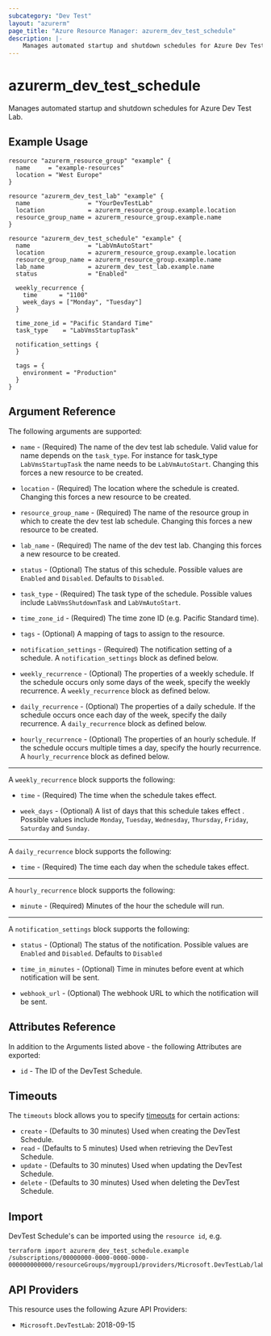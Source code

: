 ```yaml
---
subcategory: "Dev Test"
layout: "azurerm"
page_title: "Azure Resource Manager: azurerm_dev_test_schedule"
description: |-
    Manages automated startup and shutdown schedules for Azure Dev Test Lab.
---
```


# azurerm_dev_test_schedule

Manages automated startup and shutdown schedules for Azure Dev Test Lab.

## Example Usage

```hcl
resource "azurerm_resource_group" "example" {
  name     = "example-resources"
  location = "West Europe"
}

resource "azurerm_dev_test_lab" "example" {
  name                = "YourDevTestLab"
  location            = azurerm_resource_group.example.location
  resource_group_name = azurerm_resource_group.example.name
}

resource "azurerm_dev_test_schedule" "example" {
  name                = "LabVmAutoStart"
  location            = azurerm_resource_group.example.location
  resource_group_name = azurerm_resource_group.example.name
  lab_name            = azurerm_dev_test_lab.example.name
  status              = "Enabled"

  weekly_recurrence {
    time      = "1100"
    week_days = ["Monday", "Tuesday"]
  }

  time_zone_id = "Pacific Standard Time"
  task_type    = "LabVmsStartupTask"

  notification_settings {
  }

  tags = {
    environment = "Production"
  }
}
```

## Argument Reference

The following arguments are supported:

* `name` - (Required) The name of the dev test lab schedule. Valid value for name depends on the `task_type`. For instance for task_type `LabVmsStartupTask` the name needs to be `LabVmAutoStart`. Changing this forces a new resource to be created.

* `location` - (Required) The location where the schedule is created. Changing this forces a new resource to be created.

* `resource_group_name` - (Required) The name of the resource group in which to create the dev test lab schedule. Changing this forces a new resource to be created.

* `lab_name` - (Required) The name of the dev test lab. Changing this forces a new resource to be created.

* `status` - (Optional) The status of this schedule. Possible values are `Enabled` and `Disabled`. Defaults to `Disabled`.

* `task_type` - (Required) The task type of the schedule. Possible values include `LabVmsShutdownTask` and `LabVmAutoStart`.

* `time_zone_id` - (Required) The time zone ID (e.g. Pacific Standard time).

* `tags` - (Optional) A mapping of tags to assign to the resource.

* `notification_settings` - (Required) The notification setting of a schedule. A `notification_settings` block as defined below.

* `weekly_recurrence` - (Optional) The properties of a weekly schedule. If the schedule occurs only some days of the week, specify the weekly recurrence. A `weekly_recurrence` block as defined below.

* `daily_recurrence` - (Optional) The properties of a daily schedule. If the schedule occurs once each day of the week, specify the daily recurrence. A `daily_recurrence` block as defined below.

* `hourly_recurrence` - (Optional) The properties of an hourly schedule. If the schedule occurs multiple times a day, specify the hourly recurrence. A `hourly_recurrence` block as defined below.

---

A `weekly_recurrence` block supports the following:

* `time` - (Required) The time when the schedule takes effect.

* `week_days` - (Optional) A list of days that this schedule takes effect . Possible values include `Monday`, `Tuesday`, `Wednesday`, `Thursday`, `Friday`, `Saturday` and `Sunday`.

---

A `daily_recurrence` block supports the following:

* `time` - (Required) The time each day when the schedule takes effect.

---

A `hourly_recurrence` block supports the following:

* `minute` - (Required) Minutes of the hour the schedule will run.

---

A `notification_settings` block supports the following:

* `status` - (Optional) The status of the notification. Possible values are `Enabled` and `Disabled`. Defaults to `Disabled`

* `time_in_minutes` - (Optional) Time in minutes before event at which notification will be sent.

* `webhook_url` - (Optional) The webhook URL to which the notification will be sent.

## Attributes Reference

In addition to the Arguments listed above - the following Attributes are exported:

* `id` - The ID of the DevTest Schedule.

## Timeouts

The `timeouts` block allows you to specify [timeouts](https://www.terraform.io/language/resources/syntax#operation-timeouts) for certain actions:

* `create` - (Defaults to 30 minutes) Used when creating the DevTest Schedule.
* `read` - (Defaults to 5 minutes) Used when retrieving the DevTest Schedule.
* `update` - (Defaults to 30 minutes) Used when updating the DevTest Schedule.
* `delete` - (Defaults to 30 minutes) Used when deleting the DevTest Schedule.

## Import

DevTest Schedule's can be imported using the `resource id`, e.g.

```shell
terraform import azurerm_dev_test_schedule.example /subscriptions/00000000-0000-0000-0000-000000000000/resourceGroups/mygroup1/providers/Microsoft.DevTestLab/labs/myDevTestLab/schedules/labvmautostart
```

## API Providers
<!-- This section is generated, changes will be overwritten -->
This resource uses the following Azure API Providers:

* `Microsoft.DevTestLab`: 2018-09-15
